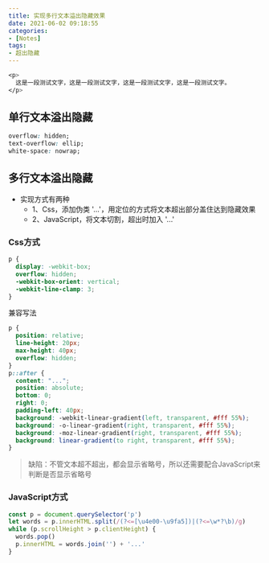 ```yaml
---
title: 实现多行文本溢出隐藏效果
date: 2021-06-02 09:18:55
categories:
- [Notes]
tags:
- 超出隐藏
---
```


```css
<p>
  这是一段测试文字，这是一段测试文字，这是一段测试文字，这是一段测试文字。
</p>
```
## 单行文本溢出隐藏
```css
overflow: hidden;
text-overflow: ellip;
white-space: nowrap;
```
## 多行文本溢出隐藏
- 实现方式有两种
   - 1、Css，添加伪类 '...'，用定位的方式将文本超出部分盖住达到隐藏效果
   - 2、JavaScript，将文本切割，超出时加入 '...'
### Css方式
```css
p {
  display: -webkit-box;
  overflow: hidden;
  -webkit-box-orient: vertical;
  -webkit-line-clamp: 3; 
}
```
兼容写法  
```css
p {
  position: relative;
  line-height: 20px;
  max-height: 40px;
  overflow: hidden;
}
p::after {
  content: "...";
  position: absolute;
  bottom: 0;
  right: 0;
  padding-left: 40px;
  background: -webkit-linear-gradient(left, transparent, #fff 55%);
  background: -o-linear-gradient(right, transparent, #fff 55%);
  background: -moz-linear-gradient(right, transparent, #fff 55%);
  background: linear-gradient(to right, transparent, #fff 55%);
}
```
> 缺陷：不管文本超不超出，都会显示省略号，所以还需要配合JavaScript来判断是否显示省略号  

### JavaScript方式
```js
const p = document.querySelector('p')
let words = p.innerHTML.split(/(?<=[\u4e00-\u9fa5])|(?<=\w*?\b)/g)
while (p.scrollHeight > p.clientHeight) {
  words.pop()
  p.innerHTML = words.join('') + '...'
}
```